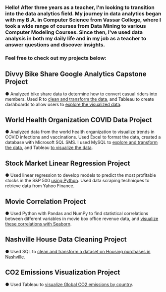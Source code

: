 ### Hello! After three years as a teacher, I'm looking to transition into the data analytics field. My journey in data analytics began with my B.A. in Computer Science from Vassar College, where I took a wide range of courses from Data Mining to various Computer Modeling Courses. Since then, I've used data analysis in both my daily life and in my job as a teacher to answer questions and discover insights. 


### Feel free to check out my projects below: 

## Divvy Bike Share Google Analytics Capstone Project
● Analyzed bike share data to determine how to convert casual riders into members. Used R to [clean and transform the data](https://github.com/ek0da/Portfolio/blob/main/Case_Study_Bike_Data/Divvy%20Bike%20Case%20Study%20Data%20Cleaning%20and%20Transformation.ipynb), and Tableau to create dashboards to allow users to [explore the visualized data](https://public.tableau.com/app/profile/dakota.ewing/viz/DivvyBikeRideCaseStudy/DivvyBikeShareAnalysis).

## World Health Organization COVID Data Project
●	Analyzed data from the world health organization to visualize trends in COVID infections and vaccinations. Used Excel to format the data, created a database with Microsoft SQL SMS. I used MySQL to [explore and transform the data](https://github.com/ek0da/Portfolio/blob/main/Micro%20Projects/COVID%20Data%20Transformation%20Project.sql), and Tableau [to visualize the data](https://public.tableau.com/app/profile/dakota.ewing/viz/COVIDDashboard_16564722380540/Sheet3).

## Stock Market Linear Regression Project
●	Used linear regression to develop models to predict the most profitable stocks in the S&P 500 [using Python](https://github.com/ek0da/Stock-Analysis-Project). Used data scraping techniques to retrieve data from Yahoo Finance. 

## Movie Correlation Project
●	Used Python with Pandas and NumPy to find statistical correlations between different variables in movie box office revenue data, and [visualize these correlations with Seaborn](https://github.com/ek0da/Portfolio/blob/main/Micro%20Projects/Movie%20Correlation%20Project.ipynb).

## Nashville House Data Cleaning Project
●	Used SQL to [clean and transform a dataset on Housing purchases in Nashville](https://github.com/ek0da/Portfolio/blob/main/Micro%20Projects/Nashville%20Housing%20Cleaning%20Script.sql).

## CO2 Emissions Visualization Project
●	Used Tableau to [visualize Global CO2 emissions by country](https://public.tableau.com/app/profile/dakota.ewing/viz/CO2Emissionsfrom2000-2011/Sheet1).

